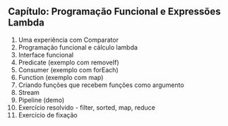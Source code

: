 ## Capítulo: Programação Funcional e Expressões Lambda
1. Uma experiência com Comparator
2. Programação funcional e cálculo lambda
3. Interface funcional
4. Predicate (exemplo com removeIf)
5. Consumer (exemplo com forEach)
6. Function (exemplo com map)
7. Criando funções que recebem funções como argumento
8. Stream
9. Pipeline (demo)
10. Exercício resolvido - filter, sorted, map, reduce
11. Exercício de fixação
